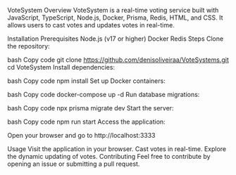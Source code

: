VoteSystem
Overview
VoteSystem is a real-time voting service built with JavaScript, TypeScript, Node.js, Docker, Prisma, Redis, HTML, and CSS. It allows users to cast votes and updates votes in real-time.

Installation
Prerequisites
Node.js (v17 or higher)
Docker
Redis
Steps
Clone the repository:

bash
Copy code
git clone https://github.com/denisoliveiraa/VoteSystems.git
cd VoteSystem
Install dependencies:

bash
Copy code
npm install
Set up Docker containers:

bash
Copy code
docker-compose up -d
Run database migrations:

bash
Copy code
npx prisma migrate dev
Start the server:

bash
Copy code
npm run start
Access the application:

Open your browser and go to http://localhost:3333

Usage
Visit the application in your browser.
Cast votes in real-time.
Explore the dynamic updating of votes.
Contributing
Feel free to contribute by opening an issue or submitting a pull request.